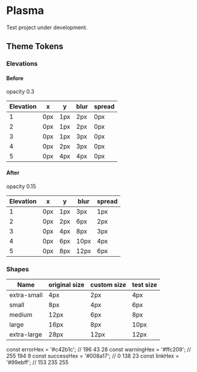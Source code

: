 # Plasma

Test project under development.

## Theme Tokens

### Elevations

#### Before

opacity 0.3

| Elevation | x   | y   | blur | spread |
| --------- | --- | --- | ---- | ------ |
| 1         | 0px | 1px | 2px  | 0px    |
| 2         | 0px | 1px | 2px  | 0px    |
| 3         | 0px | 1px | 3px  | 0px    |
| 4         | 0px | 2px | 3px  | 0px    |
| 5         | 0px | 4px | 4px  | 0px    |

#### After

opacity 0.15

| Elevation | x   | y   | blur | spread |
| --------- | --- | --- | ---- | ------ |
| 1         | 0px | 1px | 3px  | 1px    |
| 2         | 0px | 2px | 6px  | 2px    |
| 3         | 0px | 4px | 8px  | 3px    |
| 4         | 0px | 6px | 10px | 4px    |
| 5         | 0px | 8px | 12px | 6px    |

### Shapes

| Name        | original size | custom size | test size |
| ----------- | ------------- | ----------- | --------- |
| extra-small | 4px           | 2px         | 4px       |
| small       | 8px           | 4px         | 6px       |
| medium      | 12px          | 6px         | 8px       |
| large       | 16px          | 8px         | 10px      |
| extra-large | 28px          | 12px        | 12px      |

const errorHex = '#c42b1c'; // 196 43 28
const warningHex = '#ffc209'; // 255 194 9
const successHex = '#008a17'; // 0 138 23
const linkHex = '#99ebff'; // 153 235 255
